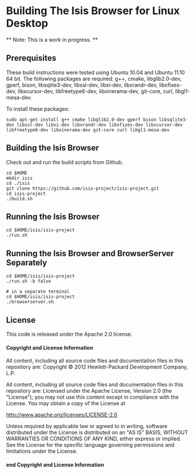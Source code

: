# Building The Isis Browser for Linux Desktop

** Note: This is a work in progress. **

## Prerequisites

These build instructions were tested using Ubuntu 10.04 and Ubuntu 11.10 64 bit. The following packages are required: g++, cmake, libglib2.0-dev, gperf, bison, libsqlite3-dev, libssl-dev, libxi-dev, libxrandr-dev, libxfixes-dev, libxcursor-dev, libfreetype6-dev, libxinerama-dev, git-core, curl, libgl1-mesa-dev.

To install these packages:

    sudo apt-get install g++ cmake libglib2.0-dev gperf bison libsqlite3-dev libssl-dev libxi-dev libxrandr-dev libxfixes-dev libxcursor-dev libfreetype6-dev libxinerama-dev git-core curl libgl1-mesa-dev

## Building the Isis Browser

Check out and run the build scripts from Github.

    cd $HOME
    mkdir isis
    cd ./isis
    git clone https://github.com/isis-project/isis-project.git
    cd isis-project
    ./build.sh 

## Running the Isis Browser

    cd $HOME/isis/isis-project
    ./run.sh

## Running the Isis Browser and BrowserServer Separately

    cd $HOME/isis/isis-project
    ./run.sh -b false

    # in a separate terminal
    cd $HOME/isis/isis-project
    ./browserserver.sh

License
-------
This code is released under the Apache 2.0 license.

#### Copyright and License Information

All content, including all source code files and documentation files in this repository are:
Copyright &copy; 2012 Hewlett-Packard Development Company, L.P.

All content, including all source code files and documentation files in this repository are:
Licensed under the Apache License, Version 2.0 (the "License");
you may not use this content except in compliance with the License.
You may obtain a copy of the License at

http://www.apache.org/licenses/LICENSE-2.0

Unless required by applicable law or agreed to in writing, software
distributed under the License is distributed on an "AS IS" BASIS,
WITHOUT WARRANTIES OR CONDITIONS OF ANY KIND, either express or implied.
See the License for the specific language governing permissions and
limitations under the License.

#### end Copyright and License Information
